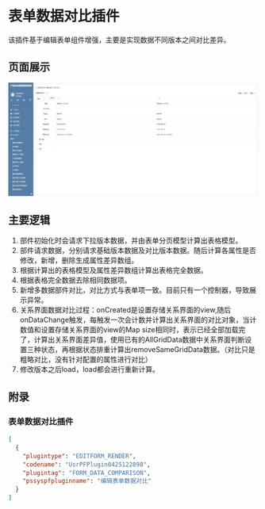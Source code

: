 # 表单数据对比插件

该插件基于编辑表单组件增强，主要是实现数据不同版本之间对比差异。


## 页面展示

![scene](./public/assets/images/scene.png)


## 主要逻辑

1. 部件初始化时会请求下拉版本数据，并由表单分页模型计算出表格模型。
2. 部件请求数据，分别请求基础版本数据及对比版本数据。随后计算各属性是否修改，新增，删除生成属性差异数组。
3. 根据计算出的表格模型及属性差异数组计算出表格完全数据。
4. 根据表格完全数据去除相同数据项。
5. 新增多数据部件对比，对比方式与表单项一致。目前只有一个控制器，导致展示异常。
6. 关系界面数据对比过程：onCreated是设置存储关系界面的view,随后onDataChange触发，每触发一次会计数并计算出关系界面的对比对象，当计数值和设置存储关系界面的view的Map size相同时，表示已经全部加载完了，计算出关系界面差异值，使用已有的AllGridData数据中关系界面判断设置三种状态，再根据状态排重计算出removeSameGridData数据。（对比只是粗略对比，没有针对配置的属性进行对比）
7. 修改版本之后load，load都会进行重新计算。


## 附录

### 表单数据对比插件

```json
[
  {
    "plugintype": "EDITFORM_RENDER",
    "codename": "UsrPFPlugin0425122898",
    "plugintag": "FORM_DATA_COMPARISON",
    "pssyspfpluginname": "编辑表单数据对比"
  }
]
```
